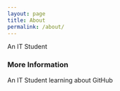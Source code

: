 ```yaml
---
layout: page
title: About
permalink: /about/
---
```


An IT Student

### More Information

An IT Student learning about GitHub

